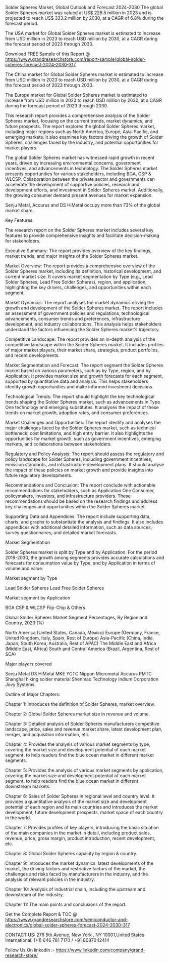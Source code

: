 Solder Spheres Market, Global Outlook and Forecast 2024-2030
The global Solder Spheres market was valued at US$ 228.5 million in 2023 and is projected to reach US$ 333.2 million by 2030, at a CAGR of 6.8% during the forecast period.

The USA market for Global Solder Spheres market is estimated to increase from USD million in 2023 to reach USD million by 2030, at a CAGR during the forecast period of 2023 through 2030.

Download FREE Sample of this Report @ https://www.grandresearchstore.com/report-sample/global-solder-spheres-forecast-2024-2030-317

The China market for Global Solder Spheres market is estimated to increase from USD million in 2023 to reach USD million by 2030, at a CAGR during the forecast period of 2023 through 2030.

The Europe market for Global Solder Spheres market is estimated to increase from USD million in 2023 to reach USD million by 2030, at a CAGR during the forecast period of 2023 through 2030.

This research report provides a comprehensive analysis of the Solder Spheres market, focusing on the current trends, market dynamics, and future prospects. The report explores the global Solder Spheres market, including major regions such as North America, Europe, Asia-Pacific, and emerging markets. It also examines key factors driving the growth of Solder Spheres, challenges faced by the industry, and potential opportunities for market players.

The global Solder Spheres market has witnessed rapid growth in recent years, driven by increasing environmental concerns, government incentives, and advancements in technology. The Solder Spheres market presents opportunities for various stakeholders, including BGA, CSP & WLCSP. Collaboration between the private sector and governments can accelerate the development of supportive policies, research and development efforts, and investment in Solder Spheres market. Additionally, the growing consumer demand present avenues for market expansion.

Senju Metal, Accurus and DS HiMetal occupy more than 73% of the global market share.

Key Features:

The research report on the Solder Spheres market includes several key features to provide comprehensive insights and facilitate decision-making for stakeholders.

Executive Summary: The report provides overview of the key findings, market trends, and major insights of the Solder Spheres market.

Market Overview: The report provides a comprehensive overview of the Solder Spheres market, including its definition, historical development, and current market size. It covers market segmentation by Type (e.g., Lead Solder Spheres, Lead Free Solder Spheres), region, and application, highlighting the key drivers, challenges, and opportunities within each segment.

Market Dynamics: The report analyses the market dynamics driving the growth and development of the Solder Spheres market. The report includes an assessment of government policies and regulations, technological advancements, consumer trends and preferences, infrastructure development, and industry collaborations. This analysis helps stakeholders understand the factors influencing the Solder Spheres market's trajectory.

Competitive Landscape: The report provides an in-depth analysis of the competitive landscape within the Solder Spheres market. It includes profiles of major market players, their market share, strategies, product portfolios, and recent developments.

Market Segmentation and Forecast: The report segment the Solder Spheres market based on various parameters, such as by Type, region, and by Application. It provides market size and growth forecasts for each segment, supported by quantitative data and analysis. This helps stakeholders identify growth opportunities and make informed investment decisions.

Technological Trends: The report should highlight the key technological trends shaping the Solder Spheres market, such as advancements in Type One technology and emerging substitutes. It analyses the impact of these trends on market growth, adoption rates, and consumer preferences.

Market Challenges and Opportunities: The report identify and analyses the major challenges faced by the Solder Spheres market, such as technical bottleneck, cost limitations, and high entry barrier. It also highlights the opportunities for market growth, such as government incentives, emerging markets, and collaborations between stakeholders.

Regulatory and Policy Analysis: The report should assess the regulatory and policy landscape for Solder Spheres, including government incentives, emission standards, and infrastructure development plans. It should analyse the impact of these policies on market growth and provide insights into future regulatory developments.

Recommendations and Conclusion: The report conclude with actionable recommendations for stakeholders, such as Application One Consumer, policymakers, investors, and infrastructure providers. These recommendations should be based on the research findings and address key challenges and opportunities within the Solder Spheres market.

Supporting Data and Appendices: The report include supporting data, charts, and graphs to substantiate the analysis and findings. It also includes appendices with additional detailed information, such as data sources, survey questionnaires, and detailed market forecasts.

Market Segmentation

Solder Spheres market is split by Type and by Application. For the period 2019-2030, the growth among segments provides accurate calculations and forecasts for consumption value by Type, and by Application in terms of volume and value.

Market segment by Type

Lead Solder Spheres
Lead Free Solder Spheres

Market segment by Application

BGA
CSP & WLCSP
Flip-Chip & Others

Global Solder Spheres Market Segment Percentages, By Region and Country, 2023 (%)

North America (United States, Canada, Mexico)
Europe (Germany, France, United Kingdom, Italy, Spain, Rest of Europe)
Asia-Pacific (China, India, Japan, South Korea, Australia, Rest of APAC)
The Middle East and Africa (Middle East, Africa)
South and Central America (Brazil, Argentina, Rest of SCA)

Major players covered

Senju Metal
DS HiMetal
MKE
YCTC
Nippon Micrometal
Accurus
PMTC
Shanghai hiking solder material
Shenmao Technology
Indium Corporation
Jovy Systems

Outline of Major Chapters:

Chapter 1: Introduces the definition of Solder Spheres, market overview.

Chapter 2: Global Solder Spheres market size in revenue and volume.

Chapter 3: Detailed analysis of Solder Spheres manufacturers competitive landscape, price, sales and revenue market share, latest development plan, merger, and acquisition information, etc.

Chapter 4: Provides the analysis of various market segments by type, covering the market size and development potential of each market segment, to help readers find the blue ocean market in different market segments.

Chapter 5: Provides the analysis of various market segments by application, covering the market size and development potential of each market segment, to help readers find the blue ocean market in different downstream markets.

Chapter 6: Sales of Solder Spheres in regional level and country level. It provides a quantitative analysis of the market size and development potential of each region and its main countries and introduces the market development, future development prospects, market space of each country in the world.

Chapter 7: Provides profiles of key players, introducing the basic situation of the main companies in the market in detail, including product sales, revenue, price, gross margin, product introduction, recent development, etc.

Chapter 8: Global Solder Spheres capacity by region & country.

Chapter 9: Introduces the market dynamics, latest developments of the market, the driving factors and restrictive factors of the market, the challenges and risks faced by manufacturers in the industry, and the analysis of relevant policies in the industry.

Chapter 10: Analysis of industrial chain, including the upstream and downstream of the industry.

Chapter 11: The main points and conclusions of the report.

Get the Complete Report & TOC @ https://www.grandresearchstore.com/semiconductor-and-electronics/global-solder-spheres-forecast-2024-2030-317

CONTACT US:
276 5th Avenue, New York , NY 10001,United States
International: (+1) 646 781 7170 / +91 8087042414

Follow Us On linkedin :- https://www.linkedin.com/company/grand-research-store/
